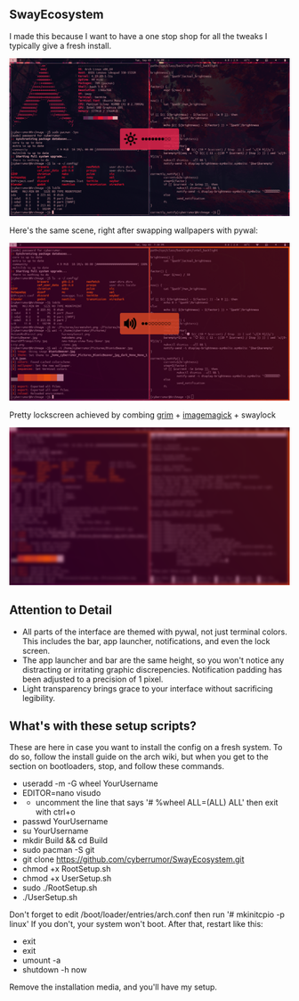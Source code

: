 SwayEcosystem
--------------------------------------------------
I made this because I want to have a one stop shop
for all the tweaks I typically give a fresh install. 

<img src="/home/cyberrumor/makodemo.png">

Here's the same scene, right after swapping wallpapers with pywal:

<img src="/home/cyberrumor/waldemo.png">

Pretty lockscreen achieved by combing [grim](https://github.com/emersion/grim) + [imagemagick](https://imagemagick.org/index.php) + swaylock

<img src="/home/cyberrumor/blurshot.png">

Attention to Detail
--------------------------------------------------
- All parts of the interface are themed with pywal, not just terminal colors. This includes the bar, app launcher, notifications, and even the lock screen. 
- The app launcher and bar are the same height, so you won't notice any distracting or irritating graphic discrepencies. Notification padding has been adjusted to a precision of 1 pixel. 
- Light transparency brings grace to your interface without sacrificing legibility. 


What's with these setup scripts?
--------------------------------------------------
These are here in case you want to install the config on a fresh system.
To do so, follow the install guide on the arch wiki, but when you get
to the section on bootloaders, stop, and follow these commands. 

- useradd -m -G wheel YourUsername
- EDITOR=nano visudo
- - uncomment the line that says '# %wheel ALL=(ALL) ALL' then exit with ctrl+o
- passwd YourUsername
- su YourUsername
- mkdir Build && cd Build
- sudo pacman -S git
- git clone https://github.com/cyberrumor/SwayEcosystem.git
- chmod +x RootSetup.sh
- chmod +x UserSetup.sh
- sudo ./RootSetup.sh
- ./UserSetup.sh

Don't forget to edit /boot/loader/entries/arch.conf then run '# mkinitcpio -p linux'
If you don't, your system won't boot. After that, restart like this:

- exit
- exit
- umount -a
- shutdown -h now

Remove the installation media, and you'll have my setup. 

